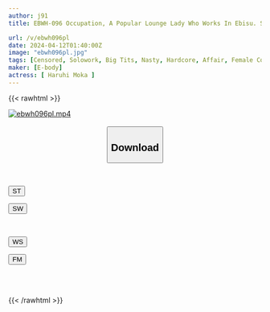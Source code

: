 ```yaml
---
author: j91
title: EBWH-096 Occupation, A Popular Lounge Lady Who Works In Ebisu. Sleepover Affair With A Charming Modern-day Big-breasted JD Who Is In Love With Me. Moka Haruyo.

url: /v/ebwh096pl
date: 2024-04-12T01:40:00Z
image: "ebwh096pl.jpg"
tags: [Censored, Solowork, Big Tits, Nasty, Hardcore, Affair, Female College Student, Kiss	]
maker: [E-body]
actress: [ Haruhi Moka ]
---
```



{{< rawhtml >}}

<div class="video" data-videoid="DZMvzOPYO3CDWY">
    <a href="javascript:;">
        <img src="/v/ebwh096pl/ebwh096pl.jpg" width="WIDTH" height="HEIGHT" alt="ebwh096pl.mp4" loading="lazy">
    </a>
</div>

<script type="text/javascript" src="https://j91.asia/asset/on-demand-st.js"></script>

<br>
  <link rel="stylesheet" href="https://j91.asia/asset/bs5.css">
  
  <center>
  <button class="btn btn-primary" type="button" data-bs-toggle="collapse" data-bs-target=".multi-collapse" aria-expanded="false" aria-controls="multiCollapseExample1 multiCollapseExample2"><h2>Download</h2></button></center>
</p>
<div class="row">
  <div class="col">
    <div class="collapse multi-collapse" id="multiCollapseExample1">
      <div class="card card-body">
	      	      <br>
<div class="buttons">  
<p><a href="https://streamtape.to/v/DZMvzOPYO3CDWY" target="_blank"><button class="btn-hover color-3"><i class="fa fa-download"></i> ST</button></a></p>
<p><a href="https://asnwish.com/45kd2oxgksz5" target="_blank"><button class="btn-hover color-2"><i class="fa fa-download"></i> SW</button></a></p></div>
    </div>
  </div>
</div>
  <div class="col">
    <div class="collapse multi-collapse" id="multiCollapseExample2">
      <div class="card card-body">
	      <br>
<div class="buttons">
<p><a href="javascript:;"><button class="btn-hover color-9"><i class="fa fa-download"></i> WS</button></a></p>
<p><a href="javascript:;"><button class="btn-hover color-8"><i class="fa fa-download"></i> FM</button></a></p></div>
<br><br>
      </div>
    </div>
  </div>
</div>

{{< /rawhtml >}}